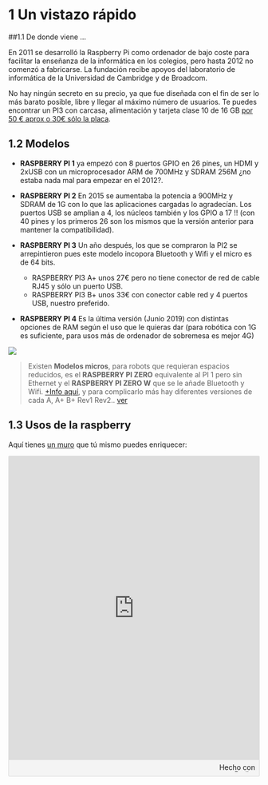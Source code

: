 # 1 Un vistazo rápido
##1.1 De donde viene ...

En 2011 se desarrolló la Raspberry Pi como ordenador de bajo coste para facilitar la enseñanza de la informática en los colegios, pero hasta 2012 no comenzó a fabricarse. La fundación recibe apoyos del laboratorio de informática de la Universidad de Cambridge y de Broadcom.

No hay ningún secreto en su precio, ya que fue diseñada con el fin de ser lo más barato posible, libre y llegar al máximo número de usuarios. Te puedes encontrar un PI3 con carcasa, alimentación y tarjeta clase 10 de 16 GB [por 50 € aprox o 30€ sólo la placa](https://es.aliexpress.com/).

## 1.2 Modelos

* **RASPBERRY PI 1** ya empezó con 8 puertos GPIO en 26 pines, un HDMI y 2xUSB con un microprocesador ARM de 700MHz y SDRAM 256M ¿no estaba nada mal para empezar en el 2012?. 

* **RASPBERRY PI 2** En 2015 se aumentaba la potencia a 900MHz y SDRAM de 1G con lo que las aplicaciones cargadas lo agradecían. Los puertos USB se amplian a 4, los núcleos también y los GPIO a 17 !! (con 40 pines y los primeros 26 son los mismos que la versión anterior para mantener la compatibilidad).

* **RASPBERRY PI 3** Un año después, los que se compraron la PI2 se arrepintieron pues este modelo incopora Bluetooth y Wifi y el micro es de 64 bits.
    * RASPBERRY PI3 A+ unos 27€ pero no tiene conector de red de cable RJ45 y sólo un puerto USB.
    * RASPBERRY PI3 B+ unos 33€ con conector cable red y 4 puertos USB, nuestro preferido.

* **RASPBERRY PI 4** Es la última versión (Junio 2019) con distintas opciones de RAM según el uso que le quieras dar (para robótica con 1G es suficiente, para usos más de ordenador de sobremesa es mejor 4G)

![](https://pbs.twimg.com/media/D9zhKgCXkAMH99Q.jpg)


>Existen **Modelos micros**, para robots que requieran espacios reducidos, es el **RASPBERRY PI ZERO** equivalente al PI 1 pero sin Ethernet y el **RASPBERRY PI ZERO W** que se le añade Bluetooth y Wifi. [+Info aquí](https://www.luisllamas.es/modelos-de-raspberry-pi/), y para complicarlo más hay diferentes versiones de cada A, A+ B+ Rev1 Rev2.. [ver](https://www.raspberryshop.es/guia-completa-raspberry-pi.php#a27)

## 1.3 Usos de la raspberry
Aquí tienes [un muro](https://padlet.com/CATEDU/usosRaspberry) que tú mismo puedes enriquecer:

<div class="padlet-embed" style="border:1px solid rgba(0,0,0,0.1);border-radius:2px;box-sizing:border-box;overflow:hidden;position:relative;width:100%;background:#F4F4F4"><p style="padding:0;margin:0"><iframe src="https://padlet.com/embed/g3mfklbq6ngn" frameborder="0" allow="camera;microphone;geolocation" style="width:100%;height:608px;display:block;padding:0;margin:0"></iframe></p><div style="padding:8px;text-align:right;margin:0;"><a href="https://padlet.com?ref=embed" style="padding:0;margin:0;border:none;display:block;line-height:1;height:16px" target="_blank"><img src="https://resources.padletcdn.com/assets/made_with_padlet.png" width="86" height="16" style="padding:0;margin:0;background:none;border:none;display:inline;box-shadow:none" alt="Hecho con Padlet"></a></div></div>



